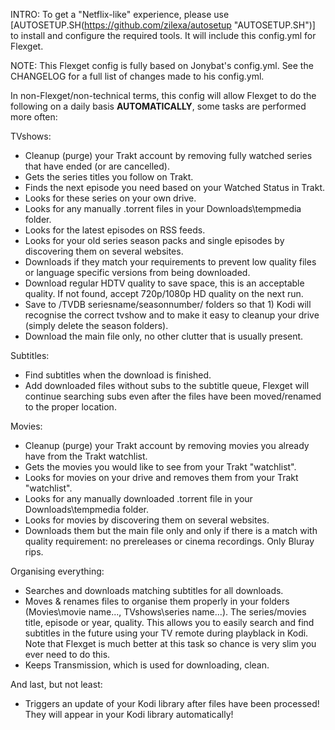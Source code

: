 INTRO:
To get a "Netflix-like" experience, please use [AUTOSETUP.SH(https://github.com/zilexa/autosetup "AUTOSETUP.SH")] to install and configure the required tools. It will include this config.yml for Flexget. 

NOTE:
This Flexget config is fully based on Jonybat's config.yml. See the CHANGELOG for a full list of changes made to his config.yml. 

In non-Flexget/non-technical terms, this config will allow Flexget to do the following on a daily basis **AUTOMATICALLY**, some tasks are performed more often:

TVshows:
- Cleanup (purge) your Trakt account by removing fully watched series that have ended (or are cancelled).
- Gets the series titles you follow on Trakt.
- Finds the next episode you need based on your Watched Status in Trakt.
- Looks for these series on your own drive. 
- Looks for any manually .torrent files in your Downloads\tempmedia folder.
- Looks for the latest episodes on RSS feeds.
- Looks for your old series season packs and single episodes by discovering them on several websites.
- Downloads if they match your requirements to prevent low quality files or language specific versions from being downloaded. 
- Download regular HDTV quality to save space, this is an acceptable quality. If not found, accept 720p/1080p HD quality on the next run.
- Save to /TVDB seriesname/seasonnumber/ folders so that 1) Kodi will recognise the correct tvshow and to make it easy to cleanup your drive (simply delete the season folders). 
- Download the main file only, no other clutter that is usually present. 

Subtitles:
- Find subtitles when the download is finished.
- Add downloaded files without subs to the subtitle queue, Flexget will continue searching subs even after the files have been moved/renamed to the proper location.

Movies:
- Cleanup (purge) your Trakt account by removing movies you already have from the Trakt watchlist.
- Gets the movies you would like to see from your Trakt "watchlist".
- Looks for movies on your drive and removes them from your Trakt "watchlist". 
- Looks for any manually downloaded .torrent file in your Downloads\tempmedia folder.
- Looks for movies by discovering them on several websites. 
- Downloads them but the main file only and only if there is a match with quality requirement: no prereleases or cinema recordings. Only Bluray rips. 

Organising everything:
- Searches and downloads matching subtitles for all downloads.
- Moves & renames files to organise them properly in your folders (Movies\movie name\..., TVshows\series name\...). The series/movies title, episode or year, quality. This allows you to easily search and find subtitles in the future using your TV remote during playblack in Kodi. Note that Flexget is much better at this task so chance is very slim you ever need to do this.
- Keeps Transmission, which is used for downloading, clean. 

And last, but not least: 
- Triggers an update of your Kodi library after files have been processed! They will appear in your Kodi library automatically!

